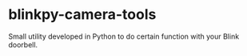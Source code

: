 # blinkpy-camera-tools
Small utility developed in Python to do certain function with your Blink doorbell. 
